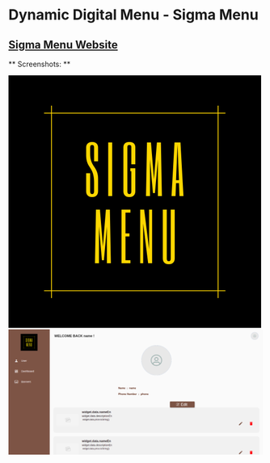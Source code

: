 <!-- [![Gitpod ready-to-code](https://img.shields.io/badge/Gitpod-ready--to--code-blue?logo=gitpod)](https://gitpod.io/#https://github.com/abuanwar072/E-commerce-App-UI-Flutter)-->

# Dynamic Digital Menu - Sigma Menu

## [Sigma Menu Website](https//:www.sigmamenu.com)

** Screenshots: **

<!-- flutter_svg: [link](https://pub.dev/packages/flutter_svg)-->


<!-- On our E-commerce app UI has two pages one for the product page which has a horizontal list of categories then a list of our products. Then on the details page, it shows the price and short description of the product with the Buy Now button. The best part of our E-commerce app is, each product has its own color which looks great. -->

<!-- ### E-commerce App Final UI -->

<!--[intro](intro.gif)-->

![intro](/sigmamenu.png)
![App UI](/flutter_02.png)

